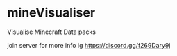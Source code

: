 # mineVisualiser
 Visualise Minecraft Data packs


join server for more info ig https://discord.gg/f269Dary9j

